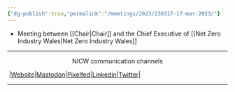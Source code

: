 ```yaml
---
{"dg-publish":true,"permalink":"/meetings/2023/230317-17-mar-2023/"}
---
```



- Meeting between [[Chair\|Chair]] and the Chief Executive of [[Net Zero Industry Wales\|Net Zero Industry Wales]]
***
<p style="text-align: center;">NICW communication channels</p>

󠁧 |[Website](https://nationalinfrastructurecommission.wales)|[Mastodon](https://toot.wales/@NICW)|[Pixelfed](https://pix.toot.wales/NICW)|[Linkedin](https://www.linkedin.com/company/26268509/)|[Twitter](https://twitter.com/InfraCommCymru)|
***
